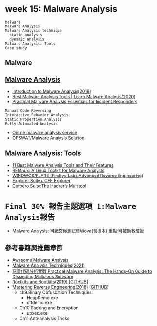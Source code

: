 # week 15: Malware Analysis
```
Malware 
Malware Analysis 
Malware Analysis technique
  static analysis
  dynamic analysis
Malware Analysis: Tools
Case study
```
## Malware



## [Malware Analysis](https://en.wikipedia.org/wiki/Malware_analysis)
- [Introduction to Malware Analysis(2018)](https://www.youtube.com/watch?v=f-fMdnUW4X4)
- [Best Malware Analysis Tools | Learn Malware Analysis(2020)](https://www.youtube.com/watch?v=Wh_DJTaDq6U)
- [Practical Malware Analysis Essentials for Incident Responders](https://www.youtube.com/watch?v=20xYpxe8mBg)
```
Manual Code Reversing
Interactive Behavior Analysis
Static Properties Analysis
Fully-Automated Analysis
```
- [Online malware analysis service](https://www.hybrid-analysis.com/)
- [OPSWAT/Malware Analysis Solution](https://www.opswat.com/solutions/malware-analysis)

## Malware Analysis: Tools
- [11 Best Malware Analysis Tools and Their Features](https://www.varonis.com/blog/malware-analysis-tools/)
- [REMnux: A Linux Toolkit for Malware Analysts](https://remnux.org/)
- [WINDWOS/FLARE (FireEye Labs Advanced Reverse Engineering)](http://www.hasehiro.co.jp/)
- [Explorer Suite+ CFF Explorer](https://ntcore.com/?page_id=388)
- [Cerbero Suite:The Hacker’s Multitool](https://cerbero.io/)

# `Final 30% 報告主題選項 1:Malware Analysis報告`
- Malware Analysis: 可繳交你測試環境ova(含樣本) 重點:可被助教驗證

## 參考書籍與推薦章節
- [Awesome Malware Analysis](https://github.com/rshipp/awesome-malware-analysis)
- [Malware Analysis Techniques(2021)](https://www.packtpub.com/product/malware-analysis-techniques/9781839212277)
- [惡意代碼分析實戰 Practical Malware Analysis: The Hands-On Guide to Dissecting Malicious Software](https://www.tenlong.com.tw/products/9787121224683)
- [Rootkits and Bootkits(2019)](https://bootkits.io/) [[GITHUB]](https://github.com/bootkitsbook/)
- [Mastering Reverse Engineering(2018)](https://www.packtpub.com/product/mastering-reverse-engineering/9781788838849)  [[GITHUB]](https://github.com/packtpublishing/mastering-reverse-engineering)
  - ch9.Binary Obfuscation Techniques
    - HeapDemo.exe
    - cffdemo.exe 
  - Ch10.Packing and Encryption
    - upxed.exe 
  - Ch11.Anti-analysis Tricks
